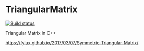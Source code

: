 # TriangularMatrix
[![Build status](https://travis-ci.org/fylux/TriangularMatrix.svg?branch=master)](https://travis-ci.org/fylux/TriangularMatrix)

Triangular Matrix in C++

https://fylux.github.io/2017/03/07/Symmetric-Triangular-Matrix/
